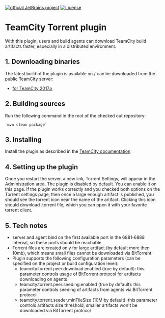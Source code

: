 

[![official JetBrains project](http://jb.gg/badges/official.svg)](https://confluence.jetbrains.com/display/ALL/JetBrains+on+GitHub) [![License](https://img.shields.io/badge/License-Apache%202.0-blue.svg)](https://opensource.org/licenses/Apache-2.0)


 TeamCity Torrent plugin
 ===========================

 With this plugin, users and build agents can download TeamCity build artifacts faster,
 especially in a distributed environment.

## 1. Downloading binaries
 
 The latest build of the plugin is available on / can be downloaded from the public TeamCity server:
 * [for TeamCity 2017.x]( http://teamcity.jetbrains.com/repository/download/TeamCityPluginsByJetBrains_TorrentPlugin_TorrentPluginTeamcity20172Compatible/.lastPinned/torrent-plugin.zip)  

 ## 2. Building sources


 Run the following command in the root of the checked out repository:
 
    `mvn clean package`

 ## 3. Installing
 
 Install the plugin as described in the [TeamCity documentation](http://confluence.jetbrains.com/display/TCDL/Installing+Additional+Plugins).


## 4. Setting up the plugin

 Once you restart the server, a new link, Torrent Settings, will appear in the Administration area. The plugin is disabled by default. You can enable it on this page.
 If the plugin works correctly and you checked both options on the Torrent settings page, then once a large enough artifact is published, you should see the torrent icon near the name of the artifact.
 Clicking this icon should download .torrent file, which you can open it with your favorite torrent client. 
 
## 5. Tech notes

* server and agent bind on the first available port in the 6881-6889 interval, so these ports should be reachable.
* Torrent files are created only for large artifact (by default more then 10mb), which means small files cannot be downloaded via BitTorrent.
* Plugin supports the following configuration parameters (can be specified on the project or build configuration level):
  * teamcity.torrent.peer.download.enabled (true by default): this parameter controls usage of BitTorrent protocol for artifacts downloading on agents
  * teamcity.torrent.peer.seeding.enabled (true by default): this parameter controls seeding of artifacts from agents via  BitTorrent protocol
  * teamcity.torrent.seeder.minFileSize (10M by default): this parameter controls artifacts size threshold; smaller artifacts won't be downloaded via BitTorrent protocol
